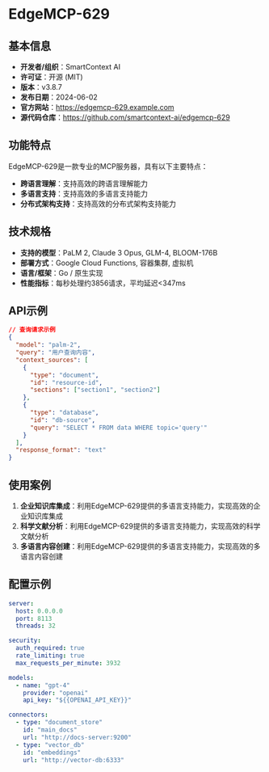 # EdgeMCP-629

## 基本信息

- **开发者/组织**：SmartContext AI
- **许可证**：开源 (MIT)
- **版本**：v3.8.7
- **发布日期**：2024-06-02
- **官方网站**：https://edgemcp-629.example.com
- **源代码仓库**：https://github.com/smartcontext-ai/edgemcp-629

## 功能特点

EdgeMCP-629是一款专业的MCP服务器，具有以下主要特点：

- **跨语言理解**：支持高效的跨语言理解能力
- **多语言支持**：支持高效的多语言支持能力
- **分布式架构支持**：支持高效的分布式架构支持能力


## 技术规格

- **支持的模型**：PaLM 2, Claude 3 Opus, GLM-4, BLOOM-176B
- **部署方式**：Google Cloud Functions, 容器集群, 虚拟机
- **语言/框架**：Go / 原生实现
- **性能指标**：每秒处理约3856请求，平均延迟<347ms

## API示例

```json
// 查询请求示例
{
  "model": "palm-2",
  "query": "用户查询内容",
  "context_sources": [
    {
      "type": "document",
      "id": "resource-id",
      "sections": ["section1", "section2"]
    },
    {
      "type": "database",
      "id": "db-source",
      "query": "SELECT * FROM data WHERE topic='query'"
    }
  ],
  "response_format": "text"
}
```

## 使用案例

1. **企业知识库集成**：利用EdgeMCP-629提供的多语言支持能力，实现高效的企业知识库集成
2. **科学文献分析**：利用EdgeMCP-629提供的多语言支持能力，实现高效的科学文献分析
3. **多语言内容创建**：利用EdgeMCP-629提供的多语言支持能力，实现高效的多语言内容创建


## 配置示例

```yaml
server:
  host: 0.0.0.0
  port: 8113
  threads: 32

security:
  auth_required: true
  rate_limiting: true
  max_requests_per_minute: 3932

models:
  - name: "gpt-4"
    provider: "openai"
    api_key: "${{OPENAI_API_KEY}}"

connectors:
  - type: "document_store"
    id: "main_docs"
    url: "http://docs-server:9200"
  - type: "vector_db"
    id: "embeddings"
    url: "http://vector-db:6333"
```